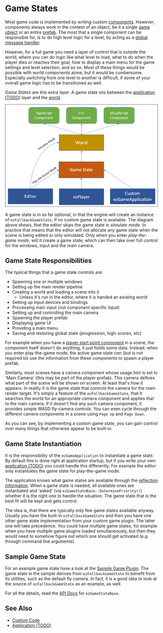 # Game States

Most game code is implemented by writing custom [components](../world/components.md). However, components always work in the context of an object, be it a single [game object](../world/game-objects.md) or an entire [prefab](../../prefabs/prefabs-overview.md). The most that a single component can be responsible for, is to do high level logic for a level, by acting as a [global message handler](../world/world-messaging.md#global-event-message-handlers).

However, for a full game you need a layer of control that is outside the world, where you can do logic like what level to load, what to do when the player dies or reaches their goal, how to display a main menu for the game settings and level selection, and so on. Most of these things would be possible with world components alone, but it would be cumbersome. Especially switching from one level to another is difficult, if some of your overall game logic has to be transitioned as well.

*Game States* are this extra layer. A game state sits between the [application (TODO)](application.md) layer and the [world](../world/worlds.md).

![Code Hierarchy](media/code-hierarchy.png)

A game state is in so far optional, in that the engine will create an instance of `ezFallbackGameState`, if no custom game state is available. The diagram above shows, that the editor skips the game state in *simulate mode*. In practice that means that the editor will not allocate any game state when the scene is being edited or only simulated. Only when you enter *play-the-game mode*, will it create a game state, which can then take over full control for the windows, input and the main camera.

## Game State Responsibilities

The typical things that a game state controls are:

* Spawning one or multiple windows
* Setting up the main render pipeline
* Creating a world and loading a scene into it
  * Unless it's run in the editor, where it is handed an existing world
* Setting up input devices and bindings
* Processing main input (not component specific input)
* Setting up and controlling the main camera
* Spawning the player prefab
* Displaying game UI
* Providing a main menu
* Saving and restoring global state (progression, high-scores, etc)

For example when you have a [player start point component](../../gameplay/player-start-point.md) in a scene, the component itself doesn't do anything, it just holds some data. Instead, when you enter play-the-game mode, the active game state *can* (but is not required to) use the information from these components to spawn a player prefab.

Similarly, most scenes have a camera component whose usage hint is set to 'Main Camera' (this may be part of the player prefab). This camera defines what part of the scene will be shown on screen. At least that's how it appears. In reality it is the game state that controls the camera for the main render target. It's simply a feature of the `ezFallbackGameState`, that it searches the world for an appropriate camera component and applies that to the main camera. If it doesn't find any such camera component, it provides simple WASD fly-camera controls. You can even cycle through the different camera components in a scene using `Page Up` and `Page Down`.

As you can see, by implementing a custom game state, you can gain control over many things that otherwise appear to be built-in.

## Game State Instantiation

It is the responsibility of the `ezGameApplication` to instantiate a game state. By default this is done right at application startup, but if you write your own [application (TODO)](application.md) you could handle this differently. For example the editor only instantiates the game state for play-the-game mode.

The application knows what game states are available through the [reflection information](../reflection-system.md). When a game state is needed, all available ones are instantiated and 'asked' (via `ezGameStateBase::DeterminePriority()`) whether it is the right one to handle the situation. The game state that is the best fit will be kept and gets control.

The idea is, that there are typically only few game states available anyway. Usually you have the built-in `ezFallbackGameState` and then you have one other game state implementation from your custom game plugin. The latter one will take precedence. You could have multiple game states, for example when you have multiple game plugins loaded simultaneously, but then they would need to somehow figure out which one should get activated (e.g. through command line arguments).

## Sample Game State

For an example game state have a look at the [Sample Game Plugin](../../../samples/sample-game-plugin.md). The game state in the sample derives from `ezFallbackGameState` to benefit from its utilities, such as the default fly camera. In fact, it is a good idea to look at the source of `ezFallbackGameState` as an example, as well.

For all the details, read the [API Docs](../../api-docs.md) for `ezGameStateBase`.

## See Also


* [Custom Code](../../custom-code/custom-code-overview.md)
* [Application (TODO)](application.md)
